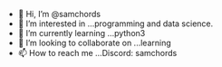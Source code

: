 - 👋 Hi, I’m @samchords
- 👀 I’m interested in ...programming and data science.
- 🌱 I’m currently learning ...python3
- 💞️ I’m looking to collaborate on ...learning
- 📫 How to reach me ...Discord: samchords

<!---
samchords/samchords is a ✨ special ✨ repository because its `README.md` (this file) appears on your GitHub profile.
You can click the Preview link to take a look at your changes.
--->
